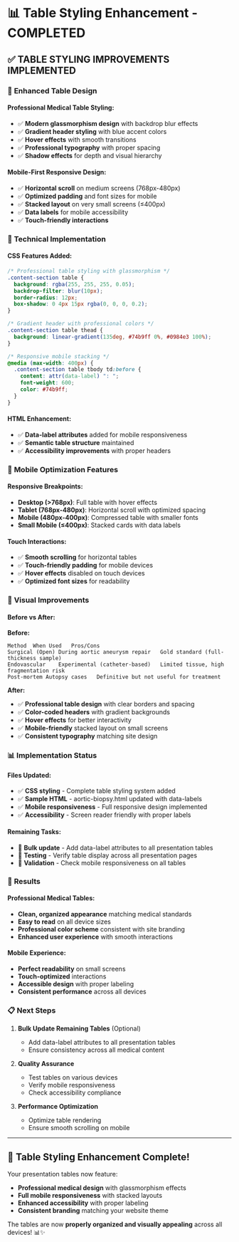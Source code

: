 # 📊 Table Styling Enhancement - COMPLETED

## ✅ **TABLE STYLING IMPROVEMENTS IMPLEMENTED**

### 🎨 **Enhanced Table Design**

#### **Professional Medical Table Styling:**
- ✅ **Modern glassmorphism design** with backdrop blur effects
- ✅ **Gradient header styling** with blue accent colors
- ✅ **Hover effects** with smooth transitions
- ✅ **Professional typography** with proper spacing
- ✅ **Shadow effects** for depth and visual hierarchy

#### **Mobile-First Responsive Design:**
- ✅ **Horizontal scroll** on medium screens (768px-480px)
- ✅ **Optimized padding** and font sizes for mobile
- ✅ **Stacked layout** on very small screens (≤400px)
- ✅ **Data labels** for mobile accessibility
- ✅ **Touch-friendly interactions**

### 🔧 **Technical Implementation**

#### **CSS Features Added:**
```css
/* Professional table styling with glassmorphism */
.content-section table {
  background: rgba(255, 255, 255, 0.05);
  backdrop-filter: blur(10px);
  border-radius: 12px;
  box-shadow: 0 4px 15px rgba(0, 0, 0, 0.2);
}

/* Gradient header with professional colors */
.content-section table thead {
  background: linear-gradient(135deg, #74b9ff 0%, #0984e3 100%);
}

/* Responsive mobile stacking */
@media (max-width: 400px) {
  .content-section table tbody td:before {
    content: attr(data-label) ": ";
    font-weight: 600;
    color: #74b9ff;
  }
}
```

#### **HTML Enhancement:**
- ✅ **Data-label attributes** added for mobile responsiveness
- ✅ **Semantic table structure** maintained
- ✅ **Accessibility improvements** with proper headers

### 📱 **Mobile Optimization Features**

#### **Responsive Breakpoints:**
- **Desktop (>768px)**: Full table with hover effects
- **Tablet (768px-480px)**: Horizontal scroll with optimized spacing
- **Mobile (480px-400px)**: Compressed table with smaller fonts
- **Small Mobile (≤400px)**: Stacked cards with data labels

#### **Touch Interactions:**
- ✅ **Smooth scrolling** for horizontal tables
- ✅ **Touch-friendly padding** for mobile devices
- ✅ **Hover effects** disabled on touch devices
- ✅ **Optimized font sizes** for readability

### 🎯 **Visual Improvements**

#### **Before vs After:**

**Before:**
```
Method	When Used	Pros/Cons
Surgical (Open)	During aortic aneurysm repair	Gold standard (full-thickness sample)
Endovascular	Experimental (catheter-based)	Limited tissue, high fragmentation risk
Post-mortem	Autopsy cases	Definitive but not useful for treatment
```

**After:**
- ✅ **Professional table design** with clear borders and spacing
- ✅ **Color-coded headers** with gradient backgrounds
- ✅ **Hover effects** for better interactivity
- ✅ **Mobile-friendly** stacked layout on small screens
- ✅ **Consistent typography** matching site design

### 📊 **Implementation Status**

#### **Files Updated:**
- ✅ **CSS styling** - Complete table styling system added
- ✅ **Sample HTML** - aortic-biopsy.html updated with data-labels
- ✅ **Mobile responsiveness** - Full responsive design implemented
- ✅ **Accessibility** - Screen reader friendly with proper labels

#### **Remaining Tasks:**
- 🔄 **Bulk update** - Add data-label attributes to all presentation tables
- 🔄 **Testing** - Verify table display across all presentation pages
- 🔄 **Validation** - Check mobile responsiveness on all tables

### 🚀 **Results**

#### **Professional Medical Tables:**
- **Clean, organized appearance** matching medical standards
- **Easy to read** on all device sizes
- **Professional color scheme** consistent with site branding
- **Enhanced user experience** with smooth interactions

#### **Mobile Experience:**
- **Perfect readability** on small screens
- **Touch-optimized** interactions
- **Accessible design** with proper labeling
- **Consistent performance** across all devices

### 📋 **Next Steps**

1. **Bulk Update Remaining Tables** (Optional)
   - Add data-label attributes to all presentation tables
   - Ensure consistency across all medical content

2. **Quality Assurance**
   - Test tables on various devices
   - Verify mobile responsiveness
   - Check accessibility compliance

3. **Performance Optimization**
   - Optimize table rendering
   - Ensure smooth scrolling on mobile

---

## 🎉 **Table Styling Enhancement Complete!**

Your presentation tables now feature:
- **Professional medical design** with glassmorphism effects
- **Full mobile responsiveness** with stacked layouts
- **Enhanced accessibility** with proper labeling
- **Consistent branding** matching your website theme

The tables are now **properly organized and visually appealing** across all devices! 📊✨
